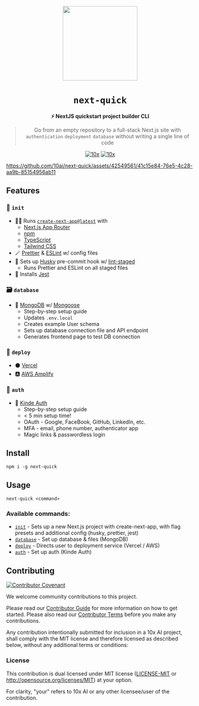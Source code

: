 <!-- Allow this file to not have a first line heading -->
<!-- markdownlint-disable-file MD041 no-emphasis-as-heading -->

<!-- inline html -->
<!-- markdownlint-disable-file MD033 -->

<div align="center">

<img src="https://github.com/10ai/next-quick/assets/42549561/3f83b293-6a82-4581-b8c6-64fb5a7b17fb" width=200>

# `next-quick` 

**⚡️ NextJS quickstart project builder CLI**

> Go from an empty repository to a full-stack Next.js site with `authentication` `deployment` `database` without writing a single line of code

[![10x](https://img.shields.io/badge/10xAI-open%20source-blueviolet.svg)](https://10ai.dev)
[![10x](https://img.shields.io/badge/discord-10xAI-%237289da.svg?logo=discord)](https://discord.gg/FJZ4nyhBW7)

</div>

https://github.com/10ai/next-quick/assets/42549561/41c15e84-76e5-4c28-aa9b-85154956ab11

## Features
### 🐣 `init`
- 🏃‍♂️ Runs [`create-next-app@latest`](https://nextjs.org/docs/pages/api-reference/create-next-app) with
    - [Next.js App Router](https://nextjs.org/docs/app)
    - [npm](https://docs.npmjs.com/about-npm)
    - [TypeScript](https://www.typescriptlang.org/)
    - [Tailwind CSS](https://tailwindcss.com/)
- 🪄 [Prettier](https://prettier.io/) & [ESLint](https://eslint.org/) w/ config files
- 🐶 Sets up [Husky](https://typicode.github.io/husky/) pre-commit hook w/ [lint-staged](https://github.com/lint-staged/lint-staged)
    - Runs Prettier and ESLint on all staged files
- 🧪 Installs [Jest](https://jestjs.io/)

### 🗃️ `database`
- 🦆 [MongoDB](https://www.mongodb.com/) w/ [Mongoose](https://www.mongodb.com/services/support/mongoose-odm-support)
    - Step-by-step setup guide
    - Updates `.env.local`
    - Creates example User schema
    - Sets up database connection file and API endpoint
    - Generates frontend page to test DB connection

### 🚀 `deploy`
- ⚫ [Vercel](https://vercel.com/)
- 🅰️ [AWS Amplify](https://aws.amazon.com/amplify)

### 🔐 `auth`
- 🦋 [Kinde Auth](https://kinde.com/)
   - Step-by-step setup guide
   - < 5 min setup time!
   - OAuth - Google, FaceBook, GitHub, LinkedIn, etc.
   - MFA - email, phone number, authenticator app
   - Magic links & passwordless login
    


## Install
```
npm i -g next-quick
```

## Usage
```
next-quick <command>
```

### Available commands:

- <a href="#-init">`init`</a> - Sets up a new Next.js project with create-next-app, with flag presets and additional config (husky, prettier, jest)
- <a href="#%EF%B8%8F-database">`database`</a> - Set up database & files (MongoDB)
- <a href="#-deploy">`deploy`</a> - Directs user to deployment service (Vercel / AWS)
- <a href="#-auth">`auth`</a> - Set up auth (Kinde Auth)


## Contributing

[![Contributor Covenant](https://img.shields.io/badge/contributor%20covenant-v1.0-ff69b4.svg)](CODE_OF_CONDUCT.md)

We welcome community contributions to this project.

Please read our [Contributor Guide](CONTRIBUTING.md) for more information on how to get started.
Please also read our [Contributor Terms](CONTRIBUTING.md#contributor-terms) before you make any contributions.

Any contribution intentionally submitted for inclusion in a 10x AI project, shall comply with the MIT license and therefore licensed as described below, without any additional terms or conditions:

### License

This contribution is dual licensed under MIT license ([LICENSE-MIT](LICENSE-MIT) or <http://opensource.org/licenses/MIT>) at your option.

For clarity, "your" refers to 10x AI or any other licensee/user of the contribution.
